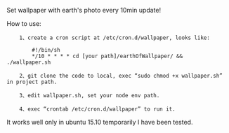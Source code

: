 Set wallpaper with earth's photo every 10min update!


How to use:

        1、create a cron script at /etc/cron.d/wallpaper, looks like:

            #!/bin/sh
            */10 * * * * cd [your path]/earthOfWallpaper/ && ./wallpaper.sh

        2、git clone the code to local, exec “sudo chmod +x wallpaper.sh” in project path.

        3、edit wallpaper.sh, set your node env path.

        4、exec “crontab /etc/cron.d/wallpaper” to run it.


It works well only in ubuntu 15.10 temporarily I have been tested.
